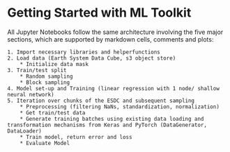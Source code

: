 # Getting Started with ML Toolkit

All Jupyter Notebooks follow the same architecture involving the five major sections, which are supported by markdown cells, comments and plots:


	1. Import necessary libraries and helperfunctions
	2. Load data (Earth System Data Cube, s3 object store)
		* Initialize data mask
	3. Train/test split
		* Random sampling
		* Block sampling
	4. Model set-up and Training (linear regression with 1 node/ shallow neural network)
	5. Iteration over chunks of the ESDC and subsequent sampling
		* Preprocessing (filtering NaNs, standardization, normalization)
		* Get train/test data
		* Generate training batches using existing data loading and transformation mechanisms from Keras and PyTorch (DataGenerator, DataLoader)
		* Train model, return error and loss
		* Evaluate Model
	


<!--It is mandatory to enable machine learning that respects the basic principles of geo-data way beyond naive applications of 
machine learning in the Earth system context. To avoid auto-correlation during the training phase of the model, data sampling is 
guided by a block sampling strategy. Data blocks are rectangularly shaped varying in size and amount of data points. -->
